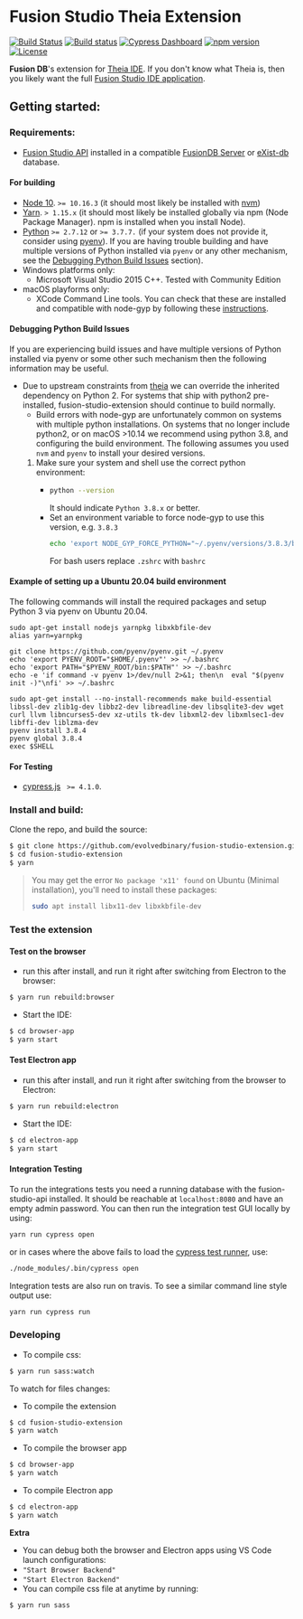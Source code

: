 # Fusion Studio Theia Extension
[![Build Status](https://travis-ci.com/evolvedbinary/fusion-studio-extension.svg?branch=master)](https://travis-ci.com/evolvedbinary/fusion-studio-extension)
[![Build status](https://ci.appveyor.com/api/projects/status/3fxvhf0k0cjjcukv/branch/master?svg=true)](https://ci.appveyor.com/project/AdamRetter/fusion-studio-extension/branch/master)
[![Cypress Dashboard](https://img.shields.io/badge/cypress-dashboard-brightgreen.svg)](https://dashboard.cypress.io/#/projects/ftw148/runs)
[![npm version](https://badge.fury.io/js/fusion-studio-extension.svg)](https://badge.fury.io/js/fusion-studio-extension)
[![License](https://img.shields.io/badge/license-GPL%203-blue.svg)](https://opensource.org/licenses/GPL-3.0)

**Fusion DB**'s extension for [Theia IDE](https://theia-ide.org).
If you don't know what Theia is, then you likely want the full [Fusion Studio IDE application](https://github.com/evolvedbinary/fusion-studio).



## Getting started:
### Requirements:
*   [Fusion Studio API](https://github.com/evolvedbinary/fusion-studio-api) installed in a compatible [FusionDB Server](https://www.fusiondb.com) or [eXist-db](https://www.exist-db.org) database.

#### For building
*   [Node 10](https://nodejs.org/dist/v10.16.3/). `>= 10.16.3` (it should most likely be installed with [nvm](https://github.com/nvm-sh/nvm))
*   [Yarn](https://yarnpkg.com). `> 1.15.x` (it should most likely be installed globally via npm (Node Package Manager). npm is installed when you install Node).
*   [Python](https://www.python.org/) `>= 2.7.12` or `>= 3.7.7.` (if your system does not provide it, consider using [pyenv](https://github.com/pyenv/pyenv)).
        If you are having trouble building and have multiple versions of Python installed via `pyenv` or any other mechanism, see the [Debugging Python Build Issues](#debugging-python-build-issues) section).
*   Windows platforms only:
    *   Microsoft Visual Studio 2015 C++. Tested with Community Edition
*   macOS playforms only:
    *   XCode Command Line tools. You can check that these are installed and compatible with node-gyp by following these [instructions](https://github.com/nodejs/node-gyp/blob/master/macOS_Catalina.md).

#### Debugging Python Build Issues
If you are experiencing build issues and have multiple versions of Python installed via pyenv or some other such mechanism
then the following information may be useful.

*   Due to upstream constraints from [theia](https://theia-ide.org) we can override the inherited dependency on Python 2. For systems that ship with python2 pre-installed, fusion-studio-extension should continue to build normally.
    *   Build errors with node-gyp are unfortunately common on systems with multiple python installations. On systems that no longer include python2, or on macOS >10.14 we recommend using python 3.8, and configuring the build environment. The following assumes you used `nvm` and `pyenv` to install your desired versions.
    1.  Make sure your system and shell use the correct python environment:
        -   ```bash
            python --version
            ```
            It should indicate `Python 3.8.x` or better.
        -   Set an environment variable to force node-gyp to use this version, e.g. `3.8.3`
            ```bash
            echo 'export NODE_GYP_FORCE_PYTHON="~/.pyenv/versions/3.8.3/bin/python3"' >> ~/.zshrc
            ```
            For bash users replace `.zshrc` with `bashrc`

#### Example of setting up a Ubuntu 20.04 build environment
The following commands will install the required packages and setup Python 3 via pyenv on Ubuntu 20.04.

```
sudo apt-get install nodejs yarnpkg libxkbfile-dev
alias yarn=yarnpkg

git clone https://github.com/pyenv/pyenv.git ~/.pyenv
echo 'export PYENV_ROOT="$HOME/.pyenv"' >> ~/.bashrc
echo 'export PATH="$PYENV_ROOT/bin:$PATH"' >> ~/.bashrc
echo -e 'if command -v pyenv 1>/dev/null 2>&1; then\n  eval "$(pyenv init -)"\nfi' >> ~/.bashrc

sudo apt-get install --no-install-recommends make build-essential libssl-dev zlib1g-dev libbz2-dev libreadline-dev libsqlite3-dev wget curl llvm libncurses5-dev xz-utils tk-dev libxml2-dev libxmlsec1-dev libffi-dev liblzma-dev
pyenv install 3.8.4
pyenv global 3.8.4
exec $SHELL

```

#### For Testing
*   [cypress.js](https://www.cypress.io) ` >= 4.1.0`.



### Install and build:
Clone the repo, and build the source:
```bash
$ git clone https://github.com/evolvedbinary/fusion-studio-extension.git
$ cd fusion-studio-extension
$ yarn
```

> You may get the error `No package 'x11' found` on Ubuntu (Minimal installation), you'll need to install these packages:
> ```bash
> sudo apt install libx11-dev libxkbfile-dev
> ```

### Test the extension
#### Test on the browser
*   run this after install, and run it right after switching from Electron to the browser:
```bash
$ yarn run rebuild:browser
```
*   Start the IDE:
```bash
$ cd browser-app
$ yarn start
```
#### Test Electron app
*   run this after install, and run it right after switching from the browser to Electron:
```bash
$ yarn run rebuild:electron
```
*   Start the IDE:
```bash
$ cd electron-app
$ yarn start
```

#### Integration Testing
To run the integrations tests you need a running database with the fusion-studio-api installed. It should be reachable at `localhost:8080` and have an empty admin password. You can then run the integration test GUI locally by using:
```bash
yarn run cypress open
```
or in cases where the above fails to load the [cypress test runner](https://docs.cypress.io/guides/core-concepts/test-runner.html#Overview), use:
```bash
./node_modules/.bin/cypress open
```

Integration tests are also run on travis. To see a similar command line style output use:
```bash
yarn run cypress run
```
### Developing
*   To compile css:
```bash
$ yarn run sass:watch
```
To watch for files changes:
*   To compile the extension
```bash
$ cd fusion-studio-extension
$ yarn watch
```
*   To compile the browser app
```bash
$ cd browser-app
$ yarn watch
```
*   To compile Electron app
```bash
$ cd electron-app
$ yarn watch
```

**Extra**
-   You can debug both the browser and Electron apps using VS Code launch configurations:
  -   `"Start Browser Backend"`
  -   `"Start Electron Backend"`
-   You can compile css file at anytime by running:
```bash
$ yarn run sass
```
